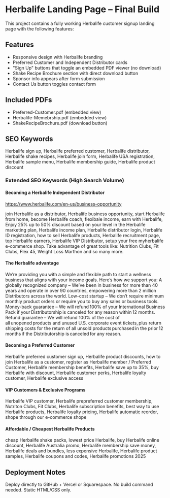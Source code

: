 # Herbalife Landing Page – Final Build

This project contains a fully working Herbalife customer signup landing page with the following features:

## Features

- Responsive design with Herbalife branding
- Preferred Customer and Independent Distributor cards
- "Sign Up" buttons that toggle an embedded PDF viewer (no download)
- Shake Recipe Brochure section with direct download button
- Sponsor info appears after form submission
- Contact Us button toggles contact form

## Included PDFs

- Preferred-Customer.pdf (embedded view)
- Herbalife-Memebrship.pdf (embedded view)
- ShakeRecipeBrochure.pdf (download button)

## SEO Keywords

Herbalife sign up, Herbalife preferred customer, Herbalife distributor, Herbalife shake recipes, Herbalife join form, Herbalife USA registration, Herbalife sample menu, Herbalife membership guide, Herbalife product discount


### Extended SEO Keywords (High Search Volume)

#### Becoming a Herbalife Independent Distributor
https://www.herbalife.com/en-us/business-opportunity

join Herbalife as a distributor, Herbalife business opportunity, start Herbalife from home, become Herbalife coach, flexibale income, earn with Herbalife, Enjoy 25% up to 50% discount based on your level in the Herbalife marketing plan, Herbalife income plan, Herbalife distributor login, Herbalife ID registration, how to sell Herbalife products, Herbalife recruitment page, top Herbalife earners, Herbalife VIP Distributor, setup your free myherbalife e-commerce shop. Take advantage of great tools like: Nutrition Clubs, Fit Clubs, Flex 45, Weight Loss Marthon and so many more.  

#### The Herbalife advantage

We’re providing you with a simple and flexible path to start a wellness business that aligns with your income goals. Here’s how we support you:
​​​​​A globally recognized company – We’ve been in business for more than 40 years and operate in over 90 countries, empowering more than 2 million Distributors across the world.
Low-cost startup – We don’t require minimum monthly product orders or require you to buy any sales or business tools.
Money-back guarantee – ​We will refund 100% of your International Business Pack if your Distributorship is canceled for any reason within 12 months.​
Refund guarantee – We will refund 100% of the cost of all unopened products and unused U.S. corporate event tickets, plus return shipping costs for the return of all unsold products purchased in the prior 12 months if the Distributorship is canceled for any reason.

#### Becoming a Preferred Customer
Herbalife preferred customer sign up, Herbalife product discounts, how to join Herbalife as a customer, register as Herbalife member / Preferred Customer, Herbalife membership benefits, Herbalife save up to 35%, buy Herbalife with discount, Herbalife customer perks, Herbalife loyalty customer, Herbalife exclusive access

#### VIP Customers & Exclusive Programs
Herbalife VIP customer, Herbalife prepreferred customer membership, Nutriton Clubs, Fit Clubs, Herbalife subscription benefits, best way to use Herbalife products, Herbalife loyalty pricing, Herbalife automatic reorder, shope through our e-commerce shope

#### Affordable / Cheapest Herbalife Products
cheap Herbalife shake packs, lowest price Herbalife, buy Herbalife online discount, Herbalife Australia promo, Herbalife membership save money, Herbalife deals and bundles, less expensive Herbalife, Herbalife product samples, Herbalife coupons and codes, Herbalife promotions 2025


## Deployment Notes

Deploy directly to GitHub + Vercel or Squarespace.
No build command needed. Static HTML/CSS only.
